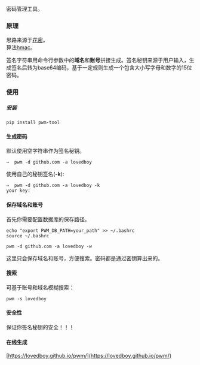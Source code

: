 
密码管理工具。

### 原理

思路来源于[花密](http://flowerpassword.com/)。  
算法[hmac](http://baike.baidu.com/item/hmac)。

签名字符串用命令行参数中的**域名**和**账号**拼接生成。签名秘钥来源于用户输入，生成签名后转为base64编码，基于一定规则生成一个包含大小写字母和数字的15位密码。


### 使用

##### 安装

`pip install pwm-tool`


#### 生成密码

默认使用空字符串作为签名秘钥。

`⇒  pwm -d github.com -a lovedboy`

使用自己的秘钥签名(**-k**):

```
⇒  pwm -d github.com -a lovedboy -k
your key:
```

#### 保存域名和账号

首先你需要配置数据库的保存路径。

```
echo "export PWM_DB_PATH=your_path" >> ~/.bashrc
source ~/.bashrc
```

`pwm -d github.com -a lovedboy -w`

这里只会保存域名和账号，方便搜索。密码都是通过密钥算出来的。

#### 搜索

可基于账号和域名模糊搜索：

`pwm -s lovedboy`

#### 安全性

保证你签名秘钥的安全！！！

#### 在线生成

[https://lovedboy.github.io/pwm/](https://lovedboy.github.io/pwm/)



